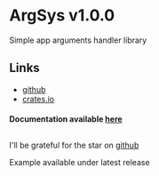 # ArgSys v1.0.0

Simple app arguments handler library

## Links
- [github](https://github.com/egevtech/argsys)
- [crates.io](https://crates.io/crates/argsys)

#### Documentation available [here](https://docs.rs/argsys/0.2.0/argsys/)

##

I'll be grateful for the star on [github](https://github.com/egevtech/argsys) <p>

Example available under latest release